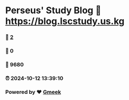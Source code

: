 # Perseus' Study Blog :link: https://blog.lscstudy.us.kg 
### :page_facing_up: [2](https://blog.lscstudy.us.kg/tag.html) 
### :speech_balloon: 0 
### :hibiscus: 9680 
### :alarm_clock: 2024-10-12 13:39:10 
### Powered by :heart: [Gmeek](https://github.com/Meekdai/Gmeek)
